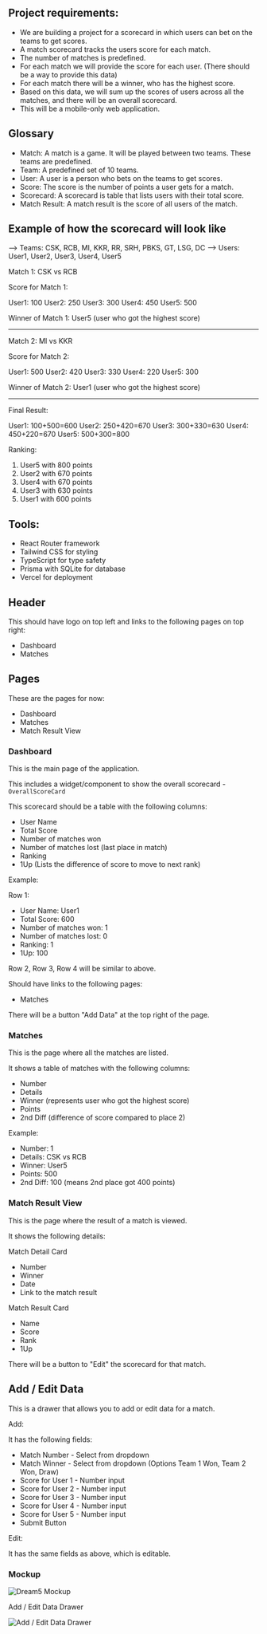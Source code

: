 ## Project requirements:

- We are building a project for a scorecard in which users can bet on the teams to get scores.
- A match scorecard tracks the users score for each match.
- The number of matches is predefined.
- For each match we will provide the score for each user. (There should be a way to provide this data)
- For each match there will be a winner, who has the highest score.
- Based on this data, we will sum up the scores of users across all the matches,
  and there will be an overall scorecard.
- This will be a mobile-only web application.

## Glossary

- Match: A match is a game. It will be played between two teams. These teams are
  predefined.
- Team: A predefined set of 10 teams.
- User: A user is a person who bets on the teams to get scores.
- Score: The score is the number of points a user gets for a match.
- Scorecard: A scorecard is table that lists users with their total score.
- Match Result: A match result is the score of all users of the match.

## Example of how the scorecard will look like

--> Teams: CSK, RCB, MI, KKR, RR, SRH, PBKS, GT, LSG, DC 
--> Users: User1, User2, User3, User4, User5

Match 1: CSK vs RCB

Score for Match 1:

User1: 100 User2: 250 User3: 300 User4: 450 User5: 500

Winner of Match 1: User5 (user who got the highest score)

--------------------------------

Match 2: MI vs KKR

Score for Match 2:

User1: 500 User2: 420 User3: 330 User4: 220 User5: 300

Winner of Match 2: User1 (user who got the highest score)

--------------------------------

Final Result:

User1: 100+500=600 
User2: 250+420=670 
User3: 300+330=630 
User4: 450+220=670
User5: 500+300=800

Ranking:

1. User5 with 800 points
2. User2 with 670 points
3. User4 with 670 points
4. User3 with 630 points
5. User1 with 600 points

## Tools:

- React Router framework
- Tailwind CSS for styling
- TypeScript for type safety
- Prisma with SQLite for database
- Vercel for deployment

## Header

This should have logo on top left and links to the following pages on top right:

- Dashboard
- Matches

## Pages

These are the pages for now:

- Dashboard
- Matches
- Match Result View

### Dashboard

This is the main page of the application.

This includes a widget/component to show the overall scorecard -
`OverallScoreCard`

This scorecard should be a table with the following columns:

- User Name
- Total Score
- Number of matches won
- Number of matches lost (last place in match)
- Ranking
- 1Up (Lists the difference of score to move to next rank)

Example:

Row 1:
- User Name: User1
- Total Score: 600
- Number of matches won: 1
- Number of matches lost: 0
- Ranking: 1
- 1Up: 100

Row 2, Row 3, Row 4 will be similar to above.


Should have links to the following pages:

- Matches

There will be a button "Add Data" at the top right of the page.

### Matches

This is the page where all the matches are listed.

It shows a table of matches with the following columns:

- Number
- Details
- Winner (represents user who got the highest score)
- Points
- 2nd Diff (difference of score compared to place 2)

Example:

- Number: 1
- Details: CSK vs RCB
- Winner: User5
- Points: 500
- 2nd Diff: 100 (means 2nd place got 400 points)


### Match Result View

This is the page where the result of a match is viewed.

It shows the following details:

Match Detail Card

- Number
- Winner
- Date
- Link to the match result

Match Result Card

- Name
- Score
- Rank
- 1Up

There will be a button to "Edit" the scorecard for that match.

## Add / Edit Data

This is a drawer that allows you to add or edit data for a match.

Add:

It has the following fields:

- Match Number - Select from dropdown
- Match Winner - Select from dropdown (Options Team 1 Won, Team 2 Won, Draw)
- Score for User 1 - Number input
- Score for User 2 - Number input
- Score for User 3 - Number input
- Score for User 4 - Number input
- Score for User 5 - Number input
- Submit Button

Edit:

It has the same fields as above, which is editable.

### Mockup

![Dream5 Mockup](./dream5.png)

Add / Edit Data Drawer

![Add / Edit Data Drawer](./add_edit_data.png)
